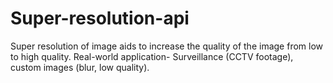 # Super-resolution-api
Super resolution of image aids to increase the quality of the image from low to high quality. Real-world application- Surveillance (CCTV footage), custom images (blur, low quality). 

